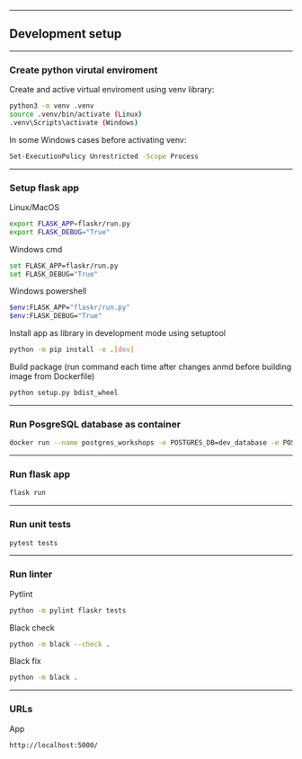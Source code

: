 <hr />

## Development setup

<hr />

### Create python virutal enviroment

Create and active virtual enviroment using venv library:

```sh
python3 -m venv .venv
source .venv/bin/activate (Linux)
.venv\Scripts\activate (Windows)
```

In some Windows cases before activating venv:

```sh
Set-ExecutionPolicy Unrestricted -Scope Process
```

<hr />

### Setup flask app

Linux/MacOS

```sh
export FLASK_APP=flaskr/run.py
export FLASK_DEBUG="True"
```

Windows cmd

```sh
set FLASK_APP=flaskr/run.py
set FLASK_DEBUG="True"
```

Windows powershell

```sh
$env:FLASK_APP="flaskr/run.py"
$env:FLASK_DEBUG="True"
```

Install app as library in development mode using setuptool

```sh
python -m pip install -e .[dev]
```

Build package (run command each time after changes anmd before building image from Dockerfile)

```sh
python setup.py bdist_wheel
```

<hr />

### Run PosgreSQL database as container

```sh
docker run --name postgres_workshops -e POSTGRES_DB=dev_database -e POSTGRES_USER=dev_user -e POSTGRES_PASSWORD=dev_pass -p 5432:5432 -d postgres:14
```

<hr />

### Run flask app

```sh
flask run
```

<hr />

### Run unit tests

```sh
pytest tests
```

<hr />

### Run linter

Pytlint

```sh
python -m pylint flaskr tests
```

Black check

```sh
python -m black --check .
```

Black fix

```sh
python -m black .
```

<hr />

### URLs

App

```text
http://localhost:5000/
```
